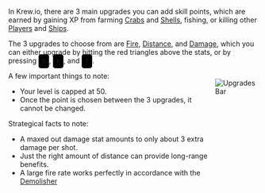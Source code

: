 
In Krew.io, there are 3 main upgrades you can add skill points, which are earned by gaining XP from farming [Crabs](./Crabs.md) and [Shells](./Shells.md), fishing, or killing other [Players](./Players.md) and [Ships](./Ships.md).

The 3 upgrades to choose from are [Fire](./Rate.md), [Distance](./Distance.md), and [Damage](./Damage.md), which you can either upgrade by hitting the red triangles above the stats, or by pressing <code style = "background-color: #000; border: 2px solid #000; border-radius: 5px; padding: 5px;">5</code>, <code style = "background-color: #000; border: 2px solid #000; border-radius: 5px; padding: 5px;">6</code>, and <code style = "background-color: #000; border: 2px solid #000; border-radius: 5px; padding: 5px;">7</code>.

<div style="display: flex;">
<div style = "float: left;">
A few important things to note:

 - Your level is capped at 50.
 - Once the point is chosen between the 3 upgrades, it cannot be changed.

Strategical facts to note:

 - A maxed out damage stat amounts to only about 3 extra damage per shot.
 - Just the right amount of distance can provide long-range benefits.
 - A large fire rate works perfectly in accordance with the [Demolisher](./Demolisher.md)
</div>

![Upgrades Bar](https://cdn.discordapp.com/attachments/257163738258472960/796683795000066058/latest.png)